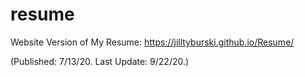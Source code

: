 # resume
Website Version of My Resume:
https://jilltyburski.github.io/Resume/

(Published: 7/13/20. Last Update: 9/22/20.)
